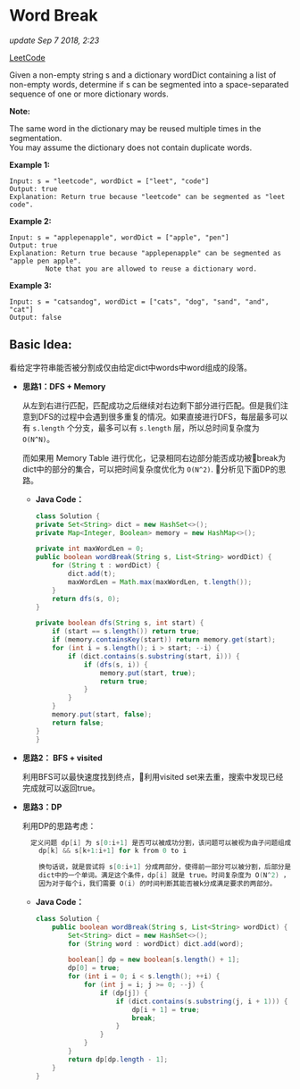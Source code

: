 # Word Break

_update Sep 7 2018, 2:23_

[LeetCode](https://leetcode.com/problems/word-break/description/)

Given a non-empty string s and a dictionary wordDict containing a list of non-empty words, determine if s can be segmented into a space-separated sequence of one or more dictionary words.

**Note:**

The same word in the dictionary may be reused multiple times in the segmentation.  
You may assume the dictionary does not contain duplicate words.

**Example 1:**

```text
Input: s = "leetcode", wordDict = ["leet", "code"]
Output: true
Explanation: Return true because "leetcode" can be segmented as "leet code".
```

**Example 2:**

```text
Input: s = "applepenapple", wordDict = ["apple", "pen"]
Output: true
Explanation: Return true because "applepenapple" can be segmented as "apple pen apple".
         Note that you are allowed to reuse a dictionary word.
```

**Example 3:**

```text
Input: s = "catsandog", wordDict = ["cats", "dog", "sand", "and", "cat"]
Output: false
```

## Basic Idea:

看给定字符串能否被分割成仅由给定dict中words中word组成的段落。

* **思路1：DFS + Memory**

  从左到右进行匹配，匹配成功之后继续对右边剩下部分进行匹配。但是我们注意到DFS的过程中会遇到很多重复的情况。如果直接进行DFS，每层最多可以有 `s.length` 个分支，最多可以有 `s.length` 层，所以总时间复杂度为 `O(N^N)`。

  而如果用 Memory Table 进行优化，记录相同右边部分能否成功被break为dict中的部分的集合，可以把时间复杂度优化为 `O(N^2)`. 分析见下面DP的思路。

  * **Java Code：**

    ```java
    class Solution {
    private Set<String> dict = new HashSet<>();
    private Map<Integer, Boolean> memory = new HashMap<>();

    private int maxWordLen = 0;
    public boolean wordBreak(String s, List<String> wordDict) {
        for (String t : wordDict) {
            dict.add(t);
            maxWordLen = Math.max(maxWordLen, t.length());
        }
        return dfs(s, 0);
    }

    private boolean dfs(String s, int start) {
        if (start == s.length()) return true;
        if (memory.containsKey(start)) return memory.get(start);
        for (int i = s.length(); i > start; --i) {
            if (dict.contains(s.substring(start, i))) {
                if (dfs(s, i)) {
                    memory.put(start, true);
                    return true;
                }
            }
        }
        memory.put(start, false);
        return false;
    }
    }
    ```

* **思路2： BFS + visited**

  利用BFS可以最快速度找到终点，利用visited set来去重，搜索中发现已经完成就可以返回true。

* **思路3：DP**

  利用DP的思路考虑：

  ```c
    定义问题 dp[i] 为 s[0:i+1] 是否可以被成功分割，该问题可以被视为由子问题组成：
      dp[k] && s[k+1:i+1] for k from 0 to i

      换句话说，就是尝试将 s[0:i+1] 分成两部分，使得前一部分可以被分割，后部分是
      dict中的一个单词。满足这个条件，dp[i] 就是 true。时间复杂度为 O(N^2) ，
      因为对于每个i，我们需要 O(i) 的时间判断其能否被k分成满足要求的两部分。
  ```

  * **Java Code：**

    ```java
    class Solution {
        public boolean wordBreak(String s, List<String> wordDict) {
            Set<String> dict = new HashSet<>();
            for (String word : wordDict) dict.add(word);

            boolean[] dp = new boolean[s.length() + 1];
            dp[0] = true;
            for (int i = 0; i < s.length(); ++i) {
                for (int j = i; j >= 0; --j) {
                    if (dp[j]) {
                        if (dict.contains(s.substring(j, i + 1))) {
                            dp[i + 1] = true;
                            break;
                        }
                    }
                }
            }
            return dp[dp.length - 1];
        }
    }
    ```

